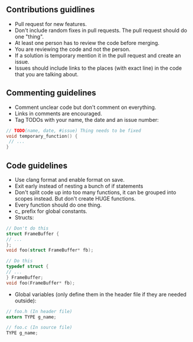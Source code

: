 ## Contributions guidlines
- Pull request for new features.
- Don't include random fixes in pull requests. The pull request should do one "thing".
- At least one person has to review the code before merging.
- You are reviewing the code and not the person.
- If a solution is temporary mention it in the pull request and create an issue.
- Issues should include links to the places (with exact line) in the code that you are talking about.

## Commenting guidelines
- Comment unclear code but don't comment on everything.
- Links in comments are encouraged.
- Tag TODOs with your name, the date and an issue number:
```c
// TODO(name, date, #issue) Thing needs to be fixed
void temporary_function() {
 // ...
}
```

## Code guidelines
- Use clang format and enable format on save.
- Exit early instead of nesting a bunch of if statements
- Don't split code up into too many functions, it can be grouped into scopes instead. But don't create HUGE functions.
- Every function should do one thing.
- c_ prefix for global constants.
- Structs:
```c
// Don't do this
struct FrameBuffer {
// ...
};
void foo(struct FrameBuffer* fb);

// Do this
typedef struct {
// ...
} FrameBuffer;
void foo(FrameBuffer* fb);
```
- Global variables (only define them in the header file if they are needed outside):
```c
// foo.h (In header file)
extern TYPE g_name;

// foo.c (In source file)
TYPE g_name;
```
